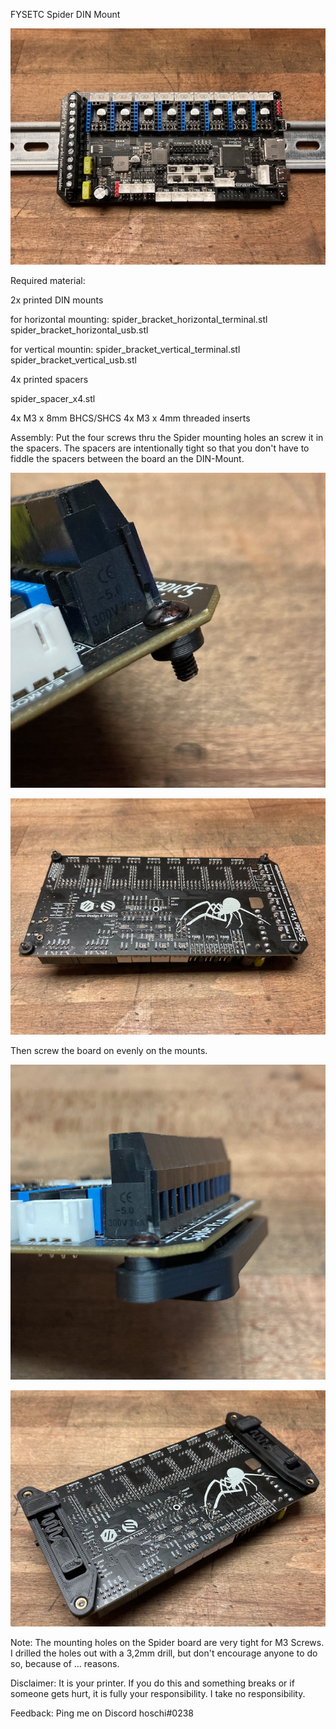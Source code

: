 FYSETC Spider DIN Mount

![FYSETC_Spider_DIN_Mount](./IMG/horizontal_rail.jpg)

Required material:

2x printed DIN mounts

for horizontal mounting:
spider_bracket_horizontal_terminal.stl
spider_bracket_horizontal_usb.stl

for vertical mountin:
spider_bracket_vertical_terminal.stl
spider_bracket_vertical_usb.stl

4x printed spacers

spider_spacer_x4.stl

4x M3 x 8mm BHCS/SHCS 
4x M3 x 4mm threaded inserts

Assembly:
Put the four screws thru the Spider mounting holes an screw it in the spacers. The spacers are intentionally tight so that you don't have to fiddle the spacers between the board an the DIN-Mount.

![FYSETC_Spider_DIN_Mount](./IMG/spacer.jpg)

![FYSETC_Spider_DIN_Mount](./IMG/spacers.jpg)

Then screw the board on evenly on the mounts.

![FYSETC_Spider_DIN_Mount](./IMG/bracket.jpg)

![FYSETC_Spider_DIN_Mount](./IMG/horizontal.jpg)

Note: The mounting holes on the Spider board are very tight for M3 Screws. I drilled the holes out with a 3,2mm drill, but don't encourage anyone to do so, because of ... reasons.

Disclaimer: It is your printer. If you do this and something breaks or if someone gets hurt, it is fully your responsibility. I take no responsibility.

Feedback: Ping me on Discord hoschi#0238

